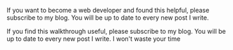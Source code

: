If you want to become a web developer and found this helpful, please subscribe to my blog. You will be up to date to every new post I write.

If you find this walkthrough useful, please subscribe to my blog. You will be up to date to every new post I write. I won't waste your time
